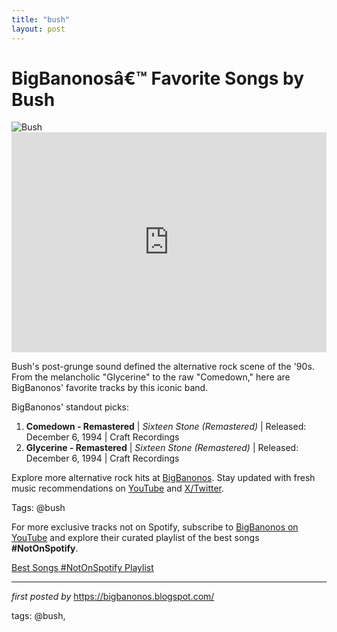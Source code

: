 ```yaml
---
title: "bush"
layout: post
---
```

<!-- Title of the Post -->
<h1 >BigBanonosâ€™ Favorite Songs by Bush</h1> <!-- Featured Image -->
<div > <img src="https://i.scdn.co/image/ab6761610000e5ebd209395dc5321f4b5163aed4" alt="Bush">
</div> <!-- Spotify Embed -->
<div > <iframe src="https://open.spotify.com/embed/playlist/0yyg8Hf26Q3Pd2QNVfSDJB?utm_source=generator" width="100%" height="352" frameBorder="0" allowfullscreen="" allow="autoplay; clipboard-write; encrypted-media; fullscreen; picture-in-picture" loading="lazy"></iframe>
</div> <!-- Introductory Text -->
<p >Bush's post-grunge sound defined the alternative rock scene of the '90s. From the melancholic "Glycerine" to the raw "Comedown," here are BigBanonos' favorite tracks by this iconic band.</p> <!-- Song Highlights -->
<div > <p>BigBanonos' standout picks:</p> <ol> <li><strong>Comedown - Remastered</strong> | <em>Sixteen Stone (Remastered)</em> | Released: December 6, 1994 | Craft Recordings</li> <li><strong>Glycerine - Remastered</strong> | <em>Sixteen Stone (Remastered)</em> | Released: December 6, 1994 | Craft Recordings</li> </ol>
</div> <!-- Footer Links -->
<div > <p>Explore more alternative rock hits at <a href="https://bigbanonos.blogspot.com/" target="_blank">BigBanonos</a>. Stay updated with fresh music recommendations on <a href="https://www.youtube.com/@BigBanonos" target="_blank">YouTube</a> and <a href="https://x.com/bigbanonos" target="_blank">X/Twitter</a>.</p>
</div> <!-- Tags -->
<p >Tags: @bush</p>


<!--Subscribe and Playlist Links-->
<div>
    <p>For more exclusive tracks not on Spotify, subscribe to <a href="https://www.youtube.com/@BigBanonos" target="_blank">BigBanonos on YouTube</a> and explore their curated playlist of the best songs <strong>#NotOnSpotify</strong>.</p>
    <p><a href="https://www.youtube.com/playlist?list=PLtuNtuTatqI0kFahUCbtbfenC_ET5O_tr" target="_blank">Best Songs #NotOnSpotify Playlist<br /></a></p></div>

<hr />

<p><em>first posted by</em> <a href="https://bigbanonos.blogspot.com/" rel="noopener" target="_new">https://bigbanonos.blogspot.com/</a></p>

<p>tags: @bush,</p>

